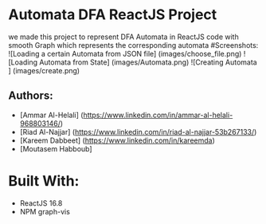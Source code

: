 # Automata DFA ReactJS Project
we made this project to represent DFA Automata in ReactJS code with smooth Graph which represents 
the corresponding automata 
#Screenshots:
![Loading a certain Automata from JSON file] (images/choose_file.png)
![Loading Automata from State] (images/Automata.png)
![Creating Automata ] (images/create.png)
## Authors:
* [Ammar Al-Helali] (https://www.linkedin.com/in/ammar-al-helali-968803146/)
* [Riad Al-Najjar]  (https://www.linkedin.com/in/riad-al-najjar-53b267133/)
* [Kareem Dabbeet] (https://www.linkedin.com/in/kareemda)
* [Moutasem Habboub]
# Built With:
* ReactJS 16.8
* NPM graph-vis